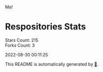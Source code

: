 Me!

# Respositories Stats
Stars Count: 215  
Forks Count: 3

2022-08-30 00:11:25  

This README is automatically generated by [🐰](https://github.com/rnitta/rnitta).
